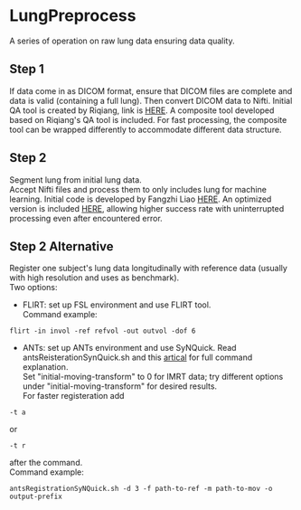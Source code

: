 # LungPreprocess
A series of operation on raw lung data ensuring data quality.

## Step 1
If data come in as DICOM format, ensure that DICOM files are complete and data is valid (containing a full lung). Then convert DICOM data to Nifti. Initial QA tool is created by Riqiang, link is [HERE](https://github.com/MASILab/QA_tool). A composite tool developed based on Riqiang's QA tool is included. For fast processing, the composite tool can be wrapped differently to accommodate different data structure. 

## Step 2
Segment lung from initial lung data.   
Accept Nifti files and process them to only includes lung for machine learning. Initial code is developed by Fangzhi Liao [HERE](https://github.com/lfz/DSB2017). An optimized version is included [HERE](https://github.com/MASILab/DSB2017), allowing higher success rate with uninterrupted processing even after encountered error. 

## Step 2 Alternative
Register one subject's lung data longitudinally with reference data (usually with high resolution and uses as benchmark).  
Two options:  
* FLIRT: set up FSL environment and use FLIRT tool.   
Command example:
```
flirt -in invol -ref refvol -out outvol -dof 6
```
* ANTs: set up ANTs environment and use SyNQuick. Read antsReisterationSynQuick.sh and this [artical](https://github.com/ANTsX/ANTs/wiki/Anatomy-of-an-antsRegistration-call) for full command explanation.   
Set "initial-moving-transform" to 0 for IMRT data; try different options under "initial-moving-transform" for desired results.  
For faster registeration add
```
-t a
```
or 
```
-t r
```
after the command.  
Command example:
```
antsRegistrationSyNQuick.sh -d 3 -f path-to-ref -m path-to-mov -o output-prefix
```
